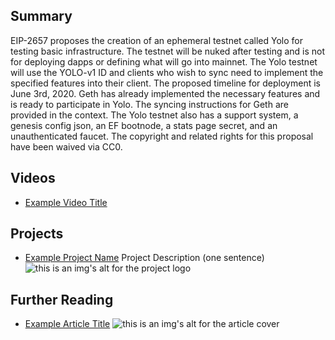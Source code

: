 ## Summary

EIP-2657 proposes the creation of an ephemeral testnet called Yolo for testing basic infrastructure. The testnet will be nuked after testing and is not for deploying dapps or defining what will go into mainnet. The Yolo testnet will use the YOLO-v1 ID and clients who wish to sync need to implement the specified features into their client. The proposed timeline for deployment is June 3rd, 2020. Geth has already implemented the necessary features and is ready to participate in Yolo. The syncing instructions for Geth are provided in the context. The Yolo testnet also has a support system, a genesis config json, an EF bootnode, a stats page secret, and an unauthenticated faucet. The copyright and related rights for this proposal have been waived via CC0.

## Videos

- [Example Video Title](https://www.youtube.com/watch?v=TDGq4aeevgY)

## Projects

- [Example Project Name](https://xxxx.xxx/xxxxx) Project Description (one sentence) ![this is an img's alt for the project logo](https://xxxx.xxx/project-logo.xxx)

## Further Reading

- [Example Article Title](https://xxxx.xxx/xxxxx) ![this is an img's alt for the article cover](https://xxxx.xxx/article-cover.xxx)
